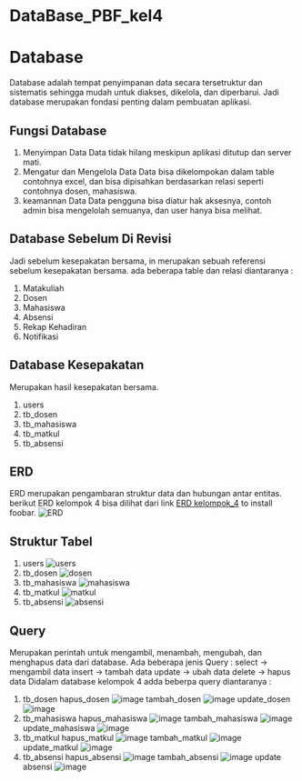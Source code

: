 # DataBase_PBF_kel4
# Database

Database adalah tempat penyimpanan data secara tersetruktur dan sistematis sehingga mudah untuk diakses, dikelola, dan diperbarui. Jadi database merupakan fondasi penting dalam pembuatan aplikasi.

## Fungsi Database

1. Menyimpan Data 
Data tidak hilang meskipun aplikasi ditutup dan server mati.
2. Mengatur dan Mengelola Data
Data bisa dikelompokan dalam table contohnya excel, dan bisa dipisahkan berdasarkan relasi seperti contohnya dosen, mahasiswa.
3. keamannan Data
Data pengguna bisa diatur hak aksesnya, contoh admin bisa mengelolah semuanya, dan user hanya bisa melihat.

## Database Sebelum Di Revisi
Jadi sebelum kesepakatan bersama, in merupakan sebuah referensi sebelum kesepakatan bersama. ada beberapa table dan relasi diantaranya :
1. Matakuliah
2. Dosen 
3. Mahasiswa
4. Absensi
5. Rekap Kehadiran
6. Notifikasi

## Database Kesepakatan
Merupakan hasil kesepakatan bersama.
1. users
2. tb_dosen
3. tb_mahasiswa
4. tb_matkul
5. tb_absensi

## ERD
ERD merupakan pengambaran struktur data dan hubungan antar entitas. berikut ERD kelompok 4 bisa dilihat dari link [ERD kelompok_4](https://drive.google.com/file/d/1ITw74a7gaKede_lDFxC7wmh6mW83CC7J/view?usp=sharing) to install foobar.
![ERD](https://github.com/user-attachments/assets/474c9df8-e96c-45f0-9a15-fbe13006cd06)

## Struktur Tabel
1. users
![users](https://github.com/user-attachments/assets/c18e70d0-ade1-4961-b057-116816108b61)
2. tb_dosen
![dosen](https://github.com/user-attachments/assets/6df7078e-52ce-46ef-9935-7b2224035e7f)
3. tb_mahasiswa
![mahasiswa](https://github.com/user-attachments/assets/8d5ae3d1-f8bd-4c66-80db-f9280060c872)
4. tb_matkul
![matkul](https://github.com/user-attachments/assets/cbc3967f-b6f5-4875-bfe3-a4d1d6a1b82f)
5. tb_absensi
![absensi](https://github.com/user-attachments/assets/0abf4977-dfb8-44d9-94a5-66dcf561c129)

## Query
Merupakan perintah untuk mengambil, menambah, mengubah, dan menghapus data dari database. Ada beberapa jenis Query :
select  ->  mengambil data
insert  ->  tambah data
update  ->  ubah data
delete  ->  hapus data
Didalam database kelompok 4 adda beberpa query diantaranya :
1. tb_dosen
hapus_dosen
![image](https://github.com/user-attachments/assets/bde792fe-4ce0-45d9-a46c-eef6ddaa187e)
tambah_dosen
![image](https://github.com/user-attachments/assets/9764d0f2-3c21-494d-80bc-8c812b44c79a)
update_dosen
![image](https://github.com/user-attachments/assets/1a818051-bd40-493e-a355-cd386472cb2e)
2. tb_mahasiswa
hapus_mahasiswa
![image](https://github.com/user-attachments/assets/0b07b1c7-ca90-4e6e-b33e-a0e69db7838c)
tambah_mahasiswa
![image](https://github.com/user-attachments/assets/1c19bca5-dfcf-4009-a0e0-2027c0b4f06b)
update_mahasiswa
![image](https://github.com/user-attachments/assets/abba79cb-a45f-4e20-973c-aa17b7d20a14)
3. tb_matkul
hapus_matkul
![image](https://github.com/user-attachments/assets/cc43ebe9-5674-4537-a058-3171776a3db9)
tambah_matkul
![image](https://github.com/user-attachments/assets/68e09717-d54d-4e50-8b04-48ea321ae4d3)
update_matkul
![image](https://github.com/user-attachments/assets/9591657f-d565-4738-8d4f-5280aada584d)
4. tb_absensi
hapus_absensi
![image](https://github.com/user-attachments/assets/6724cc29-8a9c-425d-9453-a2af727b7701)
tambah_absensi
![image](https://github.com/user-attachments/assets/7a48c806-f31f-4bf9-b0c7-dc9179d47983)
update absensi
![image](https://github.com/user-attachments/assets/aef39c2b-6993-4032-9075-075b026b3bee)


